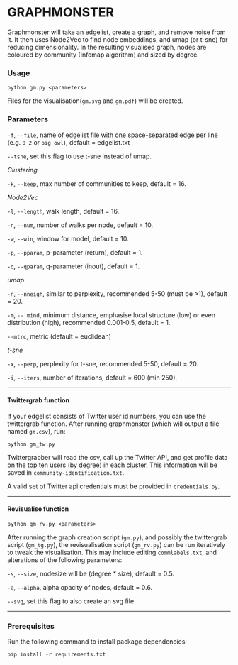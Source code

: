 # GRAPHMONSTER

Graphmonster will take an edgelist, create a graph, and remove noise from it. It then uses Node2Vec to find node embeddings, and umap (or t-sne) for reducing dimensionality. In the resulting visualised graph, nodes are coloured by community (Infomap algorithm) and sized by degree.

### Usage

```
python gm.py <parameters>
```
Files for the visualisation(`gm.svg` and `gm.pdf`) will be created.

### Parameters

`-f`, `--file`, name of edgelist file with one space-separated edge per line (e.g. `0 2` or `pig owl`), default = edgelist.txt

`--tsne`, set this flag to use t-sne instead of umap.

_Clustering_

`-k`, `--keep`, max number of communities to keep, default = 16.

_Node2Vec_

`-l`, `--length`, walk length, default = 16. 

`-n`, `--num`, number of walks per node, default = 10.

`-w`, `--win`, window for model, default = 10.

`-p`, `--pparam`, p-parameter (return), default = 1.

`-q`, `--qparam`, q-parameter (inout), default = 1.

_umap_

`-n`, `--nneigh`, similar to perplexity, recommended 5-50 (must be >1), default = 20.

`-m`, `-- mind`, minimum distance, emphasise local structure (low) or even distribution (high), recommended 0.001-0.5, default = 1.

`--mtrc`, metric (default = euclidean)

_t-sne_

`-x`, `--perp`, perplexity for t-sne, recommended 5-50, default = 20.

`-i`, `--iters`, number of iterations, default = 600 (min 250).

---

#### Twittergrab function
If your edgelist consists of Twitter user id numbers, you can use the twittergrab function. After running graphmonster (which will output a file named `gm.csv`), run:

```
python gm_tw.py
```

Twittergrabber will read the csv, call up the Twitter API, and get profile data on the top ten users (by degree) in each cluster. This information will be saved in `community-identification.txt`.

A valid set of Twitter api credentials must be provided in `credentials.py`.

---

#### Revisualise function

```
python gm_rv.py <parameters>
```

After running the graph creation script (`gm.py`), and possibly the twittergrab script (`gm_tg.py`), the revisualisation script (`gm_rv.py`) can be run iteratively to tweak the visualisation. This may include editing `commlabels.txt`, and alterations of the following parameters:

`-s`, `--size`, nodesize will be (degree * size), default = 0.5.

`-a`, `--alpha`, alpha opacity of nodes, default = 0.6.

`--svg`, set this flag to also create an svg file

---

### Prerequisites

Run the following command to install package dependencies:

```
pip install -r requirements.txt
```
